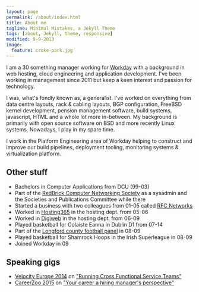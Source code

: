 ```yaml
---
layout: page
permalink: /about/index.html
title: About me
tagline: Minimal Mistakes, a Jekyll Theme
tags: [about, Jekyll, theme, responsive]
modified: 9-9-2013
image:
  feature: croke-park.jpg
---
```


I am a 30 something manager working for [Workday](http://www.workday.com) with
a background in web hosting, cloud engineering and application development.
I've been working in management since 2011 but keep a keen interest and
passion for technology.

I was, what's fondly known as, a generalist. I've worked on everything from
data centre layouts, rack & cabling layouts, BGP configuration, FreeBSD kernel
development, pension management software, build systems, javascript, HTML and
a whole lot more in-between. My background is primarily with open source
software on BSD and more recently Linux systems. Nowadays, I play in my spare
time.

I work in the Platform Engineering area of Workday helping to construct and
improve our build pipelines, deployment tooling, monitoring systems &
virtualization platform. 

## Other stuff

* Bachelors in Computer Applications from DCU (99-03)
* Part of the [RedBrick Computer Networking Society](http://www.redbrick.dcu.ie) as a sysadmin and the Societies and Publications Committee while there
* Started a business with two colleagues from 01-05 called [RFC Networks](https://web.archive.org/web/20050203203744/http://www.rfc-networks.ie/)
* Worked in [Hosting365](http://www.hosting365.com) in the hosting dept. from 05-06
* Worked in [Digiweb](http://hosting.digiweb.ie) in the hosting dept. from 06-09
* Played basketball for Colaiste Eanna in Dublin D1 from 07-14
* Part of the [Longford county football panel](http://longford.gaa.ie) in 08-09
* Played basketball for Shamrock Hoops in the Irish Superleague in 08-09
* Joined Workday in 09

## Speaking gigs
* [Velocity Europe 2014](http://velocityconf.com/velocityeu2014/public/schedule/proceedings) on ["Running Cross Functional Service Teams" ](http://www.slideshare.net/PhilipReynolds4/running-cross-functional-service-teams)
* [CareerZoo 2015](http://www.careerzoo.ie/speaker-series/) on ["Your career a hiring manager's perspective"](http://www.slideshare.net/PhilipReynolds4/your-career-a-hiring-managers-perspective)
